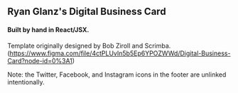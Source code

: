 ## Ryan Glanz's Digital Business Card

#### Built by hand in React/JSX.

Template originally designed by Bob Ziroll and Scrimba.(https://www.figma.com/file/4ctPLUvIn5b5Ep6YPOZWWd/Digital-Business-Card?node-id=0%3A1)

Note: the Twitter, Facebook, and Instagram icons in the footer are unlinked intentionally.
